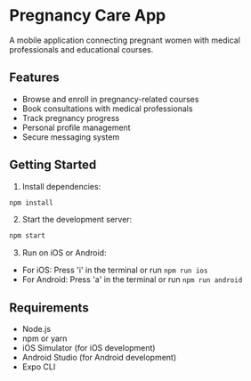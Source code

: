 # Pregnancy Care App

A mobile application connecting pregnant women with medical professionals and educational courses.

## Features

- Browse and enroll in pregnancy-related courses
- Book consultations with medical professionals
- Track pregnancy progress
- Personal profile management
- Secure messaging system

## Getting Started

1. Install dependencies:
```bash
npm install
```

2. Start the development server:
```bash
npm start
```

3. Run on iOS or Android:
- For iOS: Press 'i' in the terminal or run `npm run ios`
- For Android: Press 'a' in the terminal or run `npm run android`

## Requirements

- Node.js
- npm or yarn
- iOS Simulator (for iOS development)
- Android Studio (for Android development)
- Expo CLI
